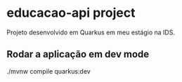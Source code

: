 # educacao-api project
Projeto desenvolvido em Quarkus em meu estágio na IDS.

## Rodar a aplicação em dev mode
./mvnw compile quarkus:dev
